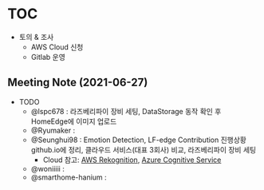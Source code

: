 # [TOC](https://github.com/Eye-Remocon/MeetingNote/issues/21)
- 토의 & 조사
  - AWS Cloud 신청
  - Gitlab 운영 

## Meeting Note (2021-06-27)
- TODO
  - @lspc678 : 라즈베리파이 장비 세팅, DataStorage 동작 확인 후 HomeEdge에 이미지 업로드
  - @Ryumaker : 
  - @Seunghui98 : Emotion Detection, LF-edge Contribution 진행상황 github.io에 정리, 클라우드 서비스(대표 3회사) 비교, 라즈베리파이 장비 세팅
    - Cloud 참고: [AWS Rekognition](https://aws.amazon.com/ko/rekognition/?c=14&pt=12&blog-cards.sort-by=item.additionalFields.createdDate&blog-cards.sort-order=desc), [Azure Cognitive Service](https://azure.microsoft.com/ko-kr/services/cognitive-services/face/) 
  - @woniiiii : 
  - @smarthome-hanium : 

